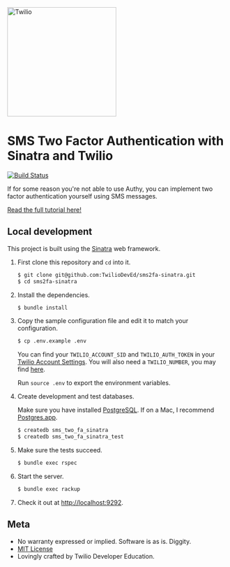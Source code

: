 <a href="https://www.twilio.com">
  <img src="https://static0.twilio.com/marketing/bundles/marketing/img/logos/wordmark-red.svg" alt="Twilio" width="250" />
</a>

# SMS Two Factor Authentication with Sinatra and Twilio

[![Build Status](https://travis-ci.org/TwilioDevEd/sms2fa-sinatra.svg?branch=master)](https://travis-ci.org/TwilioDevEd/sms2fa-sinatra)

If for some reason you're not able to use Authy, you can implement two factor
authentication yourself using SMS messages.

[Read the full tutorial here!](https://www.twilio.com/docs/tutorials/walkthrough/sms-two-factor-authentication/ruby/sinatra)

## Local development

This project is built using the [Sinatra](http://www.sinatrarb.com/) web framework.

1. First clone this repository and `cd` into it.

   ```bash
   $ git clone git@github.com:TwilioDevEd/sms2fa-sinatra.git
   $ cd sms2fa-sinatra
   ```

1. Install the dependencies.

   ```bash
   $ bundle install
   ```

1. Copy the sample configuration file and edit it to match your configuration.

   ```bash
   $ cp .env.example .env
   ```

   You can find your `TWILIO_ACCOUNT_SID` and `TWILIO_AUTH_TOKEN` in your
   [Twilio Account Settings](https://www.twilio.com/user/account/settings).
   You will also need a `TWILIO_NUMBER`, you may find [here](https://www.twilio.com/user/account/phone-numbers/incoming).

   Run `source .env` to export the environment variables.

1. Create development and test databases.

   Make sure you have installed [PostgreSQL](http://www.postgresql.org/). If on
   a Mac, I recommend [Postgres.app](http://postgresapp.com).

   ```bash
   $ createdb sms_two_fa_sinatra
   $ createdb sms_two_fa_sinatra_test
   ```

1. Make sure the tests succeed.

   ```bash
   $ bundle exec rspec
   ```

1. Start the server.

   ```bash
   $ bundle exec rackup
   ```

1. Check it out at [http://localhost:9292](http://localhost:9292).

## Meta

* No warranty expressed or implied. Software is as is. Diggity.
* [MIT License](http://www.opensource.org/licenses/mit-license.html)
* Lovingly crafted by Twilio Developer Education.
